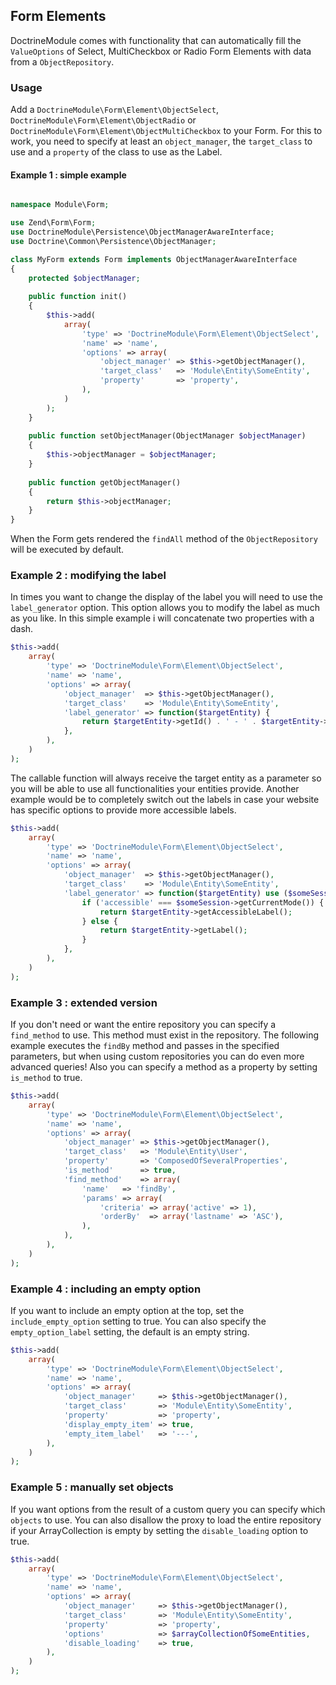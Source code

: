 ## Form Elements

DoctrineModule comes with functionality that can automatically fill the 
`ValueOptions` of Select, MultiCheckbox or Radio Form Elements with data from a 
`ObjectRepository`.

### Usage

Add a `DoctrineModule\Form\Element\ObjectSelect`, 
`DoctrineModule\Form\Element\ObjectRadio` or 
`DoctrineModule\Form\Element\ObjectMultiCheckbox` to your Form.
For this to work, you need to specify at least an `object_manager`, 
the `target_class` to use and a `property` of the class to use as the Label.

#### Example 1 : simple example
```php

namespace Module\Form;

use Zend\Form\Form;
use DoctrineModule\Persistence\ObjectManagerAwareInterface;
use Doctrine\Common\Persistence\ObjectManager;

class MyForm extends Form implements ObjectManagerAwareInterface
{
    protected $objectManager;
    
    public function init()
    {
        $this->add(
            array(
                'type' => 'DoctrineModule\Form\Element\ObjectSelect',
                'name' => 'name',
                'options' => array(
                    'object_manager' => $this->getObjectManager(),
                    'target_class'   => 'Module\Entity\SomeEntity',
                    'property'       => 'property',
                ),
            )
        );
    }
    
    public function setObjectManager(ObjectManager $objectManager)
    {
        $this->objectManager = $objectManager;
    }
    
    public function getObjectManager()
    {
        return $this->objectManager;
    }    
}
```

When the Form gets rendered the `findAll` method of the `ObjectRepository` will 
be executed by default.

### Example 2 : modifying the label

In times you want to change the display of the label you will need to use the ```label_generator``` option.
This option allows you to modify the label as much as you like. In this simple example i will concatenate two
properties with a dash.

```php
$this->add(
    array(
        'type' => 'DoctrineModule\Form\Element\ObjectSelect',
        'name' => 'name',
        'options' => array(
            'object_manager'  => $this->getObjectManager(),
            'target_class'    => 'Module\Entity\SomeEntity',
            'label_generator' => function($targetEntity) {
                return $targetEntity->getId() . ' - ' . $targetEntity->getTitle();
            },
        ),
    )
);
```

The callable function will always receive the target entity as a parameter so you will be able to use all
functionalities your entities provide. Another example would be to completely switch out the labels in case
your website has specific options to provide more accessible labels.

```php
$this->add(
    array(
        'type' => 'DoctrineModule\Form\Element\ObjectSelect',
        'name' => 'name',
        'options' => array(
            'object_manager'  => $this->getObjectManager(),
            'target_class'    => 'Module\Entity\SomeEntity',
            'label_generator' => function($targetEntity) use ($someSession) {
                if ('accessible' === $someSession->getCurrentMode()) {
                    return $targetEntity->getAccessibleLabel();
                } else {
                    return $targetEntity->getLabel();
                }
            },
        ),
    )
);
```

### Example 3 : extended version

If you don't need or want the entire repository you can specify a `find_method` 
to use. This method must exist in the repository. The following example executes 
the `findBy` method and passes in the specified parameters, but when using 
custom repositories you can do even more advanced queries!
Also you can specify a method as a property by setting `is_method` to true.

```php
$this->add(
    array(
        'type' => 'DoctrineModule\Form\Element\ObjectSelect',
        'name' => 'name',
        'options' => array(
            'object_manager' => $this->getObjectManager(),
            'target_class'   => 'Module\Entity\User',
            'property'       => 'ComposedOfSeveralProperties',
            'is_method'      => true,
            'find_method'    => array(
                'name'   => 'findBy',
                'params' => array(
                    'criteria' => array('active' => 1),
                    'orderBy'  => array('lastname' => 'ASC'),
                ),
            ),
        ),
    )
);
```

### Example 4 : including an empty option

If you want to include an empty option at the top, set the `include_empty_option` setting to true.
You can also specify the `empty_option_label` setting, the default is an empty string.

```php
$this->add(
    array(
        'type' => 'DoctrineModule\Form\Element\ObjectSelect',
        'name' => 'name',
        'options' => array(
            'object_manager'     => $this->getObjectManager(),
            'target_class'       => 'Module\Entity\SomeEntity',
            'property'           => 'property',
            'display_empty_item' => true,
            'empty_item_label'   => '---',
        ),
    )
);
```

### Example 5 : manually set objects

If you want options from the result of a custom query you can specify which `objects` to use.
You can also disallow the proxy to load the entire repository if your ArrayCollection is empty
by setting the `disable_loading` option to true.

```php
$this->add(
    array(
        'type' => 'DoctrineModule\Form\Element\ObjectSelect',
        'name' => 'name',
        'options' => array(
            'object_manager'     => $this->getObjectManager(),
            'target_class'       => 'Module\Entity\SomeEntity',
            'property'           => 'property',
            'options'            => $arrayCollectionOfSomeEntities,
            'disable_loading'    => true,
        ),
    )
);
```